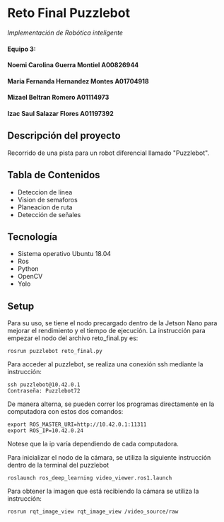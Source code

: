 # Reto Final Puzzlebot
<i>Implementación de Robótica inteligente</i>
#### Equipo 3:
#### Noemi Carolina Guerra Montiel A00826944 
#### Maria Fernanda Hernandez Montes A01704918 
#### Mizael Beltran Romero A01114973 
#### Izac Saul Salazar Flores A01197392

## Descripción del proyecto
Recorrido de una pista para un robot diferencial llamado "Puzzlebot".

## Tabla de Contenidos
* Deteccion de linea 
* Vision de semaforos 
* Planeacion de ruta 
* Detección de señales 

## Tecnología
* Sistema operativo Ubuntu 18.04
* Ros
* Python
* OpenCV
* Yolo

## Setup
Para su uso, se tiene el nodo precargado dentro de la Jetson Nano para mejorar el rendimiento y el tiempo de ejecución. La instrucción para empezar el nodo del archivo reto_final.py es:
```
rosrun puzzlebot reto_final.py
```

Para acceder al puzzlebot, se realiza una conexión ssh mediante la instrucción:
```
ssh puzzlebot@10.42.0.1
Contraseña: Puzzlebot72
```

De manera alterna, se pueden correr los programas directamente en la computadora con estos dos comandos:
```
export ROS_MASTER_URI=http://10.42.0.1:11311
export ROS_IP=10.42.0.24
```
Notese que la ip varía dependiendo de cada computadora.

Para inicializar el nodo de la cámara, se utiliza la siguiente instrucción dentro de la terminal del puzzlebot
```
roslaunch ros_deep_learning video_viewer.ros1.launch
```

Para obtener la imagen que está recibiendo la cámara se utiliza la instrucción:
```
rosrun rqt_image_view rqt_image_view /video_source/raw
```

